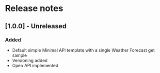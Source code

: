 # Release notes

## [1.0.0] - Unreleased
### Added
- Default simple Minimal API template with a single Weather Forecast get sample
- Versioning added
- Open API implemented